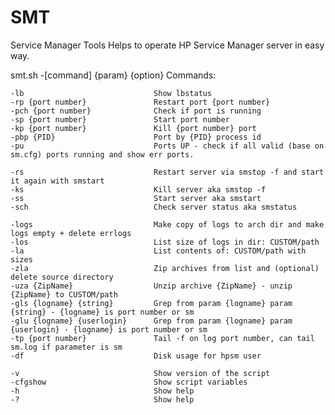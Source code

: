 # SMT
Service Manager Tools
Helps to operate HP Service Manager server in easy way.

 smt.sh -[command] {param} {option}
  Commands:

    -lb                             Show lbstatus
    -rp {port number}               Restart port {port number}
    -pch {port number}              Check if port is running
    -sp {port number}               Start port number
    -kp {port number}               Kill {port number} port
    -pbp {PID}                      Port by {PID} process id
    -pu                             Ports UP - check if all valid (base on sm.cfg) ports running and show err ports.

    -rs                             Restart server via smstop -f and start it again with smstart
    -ks                             Kill server aka smstop -f
    -ss                             Start server aka smstart
    -sch                            Check server status aka smstatus

    -logs                           Make copy of logs to arch dir and make logs empty + delete errlogs
    -los                            List size of logs in dir: CUSTOM/path
    -la                             List contents of: CUSTOM/path with sizes
    -zla                            Zip archives from list and (optional) delete source directory
    -uza {ZipName}                  Unzip archive {ZipName} - unzip {ZipName} to CUSTOM/path
    -gls {logname} {string}         Grep from param {logname} param {string} - {logname} is port number or sm
    -glu {logname} {userlogin}      Grep from param {logname} param {userlogin} - {logname} is port number or sm
    -tp {port number}               Tail -f on log port number, can tail sm.log if parameter is sm
    -df                             Disk usage for hpsm user

    -v                              Show version of the script
    -cfgshow                        Show script variables
    -h                              Show help
    -?                              Show help

